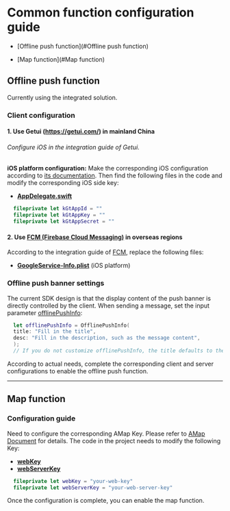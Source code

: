 # Common function configuration guide

- [Offline push function](#Offline push function)

- [Map function](#Map function)

## Offline push function

Currently using the integrated solution.

### Client configuration

#### 1. Use Getui (https://getui.com/) in mainland China

###### Configure iOS in the integration guide of Getui.

**iOS platform configuration:**
Make the corresponding iOS configuration according to [its documentation](https://docs.getui.com/getui/mobile/ios/overview/). Then find the following files in the code and modify the corresponding iOS side key:

- **[AppDelegate.swift](Example/OpenIMSDKUIKit/AppDelegate.swift)**

```swift
  fileprivate let kGtAppId = ""
  fileprivate let kGtAppKey = ""
  fileprivate let kGtAppSecret = ""
```

#### 2. Use [FCM (Firebase Cloud Messaging)](https://firebase.google.com/docs/cloud-messaging) in overseas regions

According to the integration guide of [FCM](https://firebase.google.com/docs/cloud-messaging), replace the following files:

- **[GoogleService-Info.plist](Example/OpenIMSDKUIKit/GoogleService-Info.plist)** (iOS platform)

### Offline push banner settings

The current SDK design is that the display content of the push banner is directly controlled by the client. When sending a message, set the input parameter [offlinePushInfo](https://github.com/openimsdk/openim-ios-demo/blob/b6057a6aeab0b766ada76241ba783fa819bb2e70/OUICore/Classes/Core/IMController.swift#L819):

```swift
  let offlinePushInfo = OfflinePushInfo(
  title: "Fill in the title",
  desc: "Fill in the description, such as the message content",
  );
  // If you do not customize offlinePushInfo, the title defaults to the app name, and the desc defaults to "You have received a new message"
```

According to actual needs, complete the corresponding client and server configurations to enable the offline push function.

---

## Map function

### Configuration guide

Need to configure the corresponding AMap Key. Please refer to [AMap Document](https://lbs.amap.com/) for details. The code in the project needs to modify the following Key:

- **[webKey](https://github.com/openimsdk/openim-ios-demo/blob/b6057a6aeab0b766ada76241ba783fa819bb2e70/OUIIM/Classes/OIMUIChat/LocationViewController.swift#L16)**
- **[webServerKey](https://github.com/openimsdk/openim-ios-demo/blob/b6057a6aeab0b766ada76241ba783fa819bb2e70/OUIIM/Classes/OIMUIChat/LocationViewController.swift#L17)**

```swift
  fileprivate let webKey = "your-web-key"
  fileprivate let webServerKey = "your-web-server-key"
```

Once the configuration is complete, you can enable the map function.